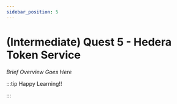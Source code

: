 ```yaml
---
sidebar_position: 5
---
```


# (Intermediate) Quest 5 - Hedera Token Service

_Brief Overview Goes Here_

:::tip Happy Learning!!

<QuestButton text="Go To Quest" link="https://app.stackup.dev/quest_page/intermediate-quest-5---hedera-token-service" />

:::

